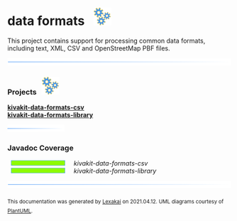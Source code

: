 # data formats &nbsp;&nbsp;![](documentation/images/gears-40.png)

This project contains support for processing common data formats, including text, XML, CSV and OpenStreetMap PBF files.

![](documentation/images/horizontal-line.png)

[//]: # (start-user-text)



[//]: # (end-user-text)

### Projects &nbsp; ![](documentation/images/gears-40.png)

[**kivakit-data-formats-csv**](csv/README.md)  
[**kivakit-data-formats-library**](library/README.md)  

![](documentation/images/short-horizontal-line.png)

### Javadoc Coverage

&nbsp;  ![](documentation/images/meter-100-12.png) &nbsp; &nbsp; *kivakit-data-formats-csv*  
&nbsp;  ![](documentation/images/meter-100-12.png) &nbsp; &nbsp; *kivakit-data-formats-library*

[//]: # (start-user-text)



[//]: # (end-user-text)

![](documentation/images/horizontal-line.png)

  
<sub>This documentation was generated by [Lexakai](https://github.com/Telenav/lexakai) on 2021.04.12. UML diagrams courtesy
of [PlantUML](http://plantuml.com).</sub>
